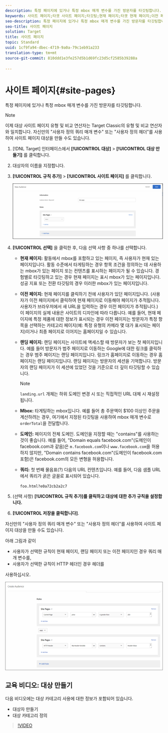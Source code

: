 ```yaml
---
description: 특정 페이지에 있거나 특정 mbox 매개 변수를 가진 방문자를 타깃팅합니다.
keywords: 사이트 페이지;타겟 사이트 페이지;타깃팅;현재 페이지;타겟 현재 페이지;이전 페이지;타겟 이전 페이지;랜딩 페이지;타겟 랜딩 페이지;mbox;타겟 mbox
seo-description: 특정 페이지에 있거나 특정 mbox 매개 변수를 가진 방문자를 타깃팅합니다.
seo-title: 사이트 페이지
solution: Target
title: 사이트 페이지
topic: Standard
uuid: 1cf9fa94-dbec-4719-9a0a-79c1eb91a233
translation-type: tm+mt
source-git-commit: 810ddd1e3fe257d5b1d69fc23d5cf2585b39288a

---
```



# 사이트 페이지{#site-pages}

특정 페이지에 있거나 특정 mbox 매개 변수를 가진 방문자를 타깃팅합니다.

>[!NOTE]
>
>이제 대상 사이트 페이지 유형 및 비교 연산자는 Target Classic의 유형 및 비교 연산자와 일치합니다. 자신만의 &quot;사용자 정의 쿼리 매개 변수&quot; 또는 &quot;사용자 정의 헤더&quot;를 사용하여 사이트 페이지 대상을 만들 수도 있습니다.

1. [!DNL Target] 인터페이스에서 **[!UICONTROL 대상]** &gt; **[!UICONTROL 대상 만들기]** 를 클릭합니다.
1. 대상자의 이름을 지정합니다.
1. **[!UICONTROL 규칙 추가]** &gt; **[!UICONTROL 사이트 페이지]** 를 클릭합니다.

   ![사이트 페이지 대상](assets/target_site_pages.png)

1. **[!UICONTROL 선택]** 을 클릭한 후, 다음 선택 사항 중 하나를 선택합니다.

   * **현재 페이지:** 활동에서 mbox를 포함하고 있는 페이지, 즉 사용자가 현재 있는 페이지입니다. 활동 수준에서 타게팅하는 경우 항목 조건을 정의하는 데 사용하는 mbox가 있는 페이지 또는 컨텐츠를 표시하는 페이지가 될 수 있습니다. 경험별로 타깃팅하고 있는 경우 현재 페이지는 표시 mbox가 있는 페이지입니다. 성공 지표 또는 전환 타깃팅의 경우 이러한 mbox가 있는 페이지입니다.
   * **이전 페이지:** 현재 페이지를 클릭하기 전에 사용자가 있던 페이지입니다. (사용자가 이전 페이지에서 클릭하여 현재 페이지로 이동해야 페이지가 추적됩니다. 사용자가 브라우저에서 새 URL을 입력하는 경우 이전 페이지가 추적됩니다.) 이 페이지의 실제 내용은 사이트의 디자인에 따라 다릅니다. 예를 들어, 현재 페이지에 특정 제품에 대한 정보가 표시되는 경우 이전 페이지는 방문자가 특정 항목을 선택하는 카테고리 페이지(예: 특정 유형의 카메라 몇 대가 표시되는 페이지)이거나 최종 페이지로 이어지는 홈페이지일 수 있습니다.
   * **랜딩 페이지:** 랜딩 페이지는 사이트에 액세스할 때 방문자가 보는 첫 페이지입니다. 예를 들어 방문자가 범주 페이지로 이동하는 Google에 대한 링크를 클릭하는 경우 범주 페이지는 랜딩 페이지입니다. 링크가 홈페이지로 이동하는 경우 홈페이지는 랜딩 페이지입니다. 랜딩 페이지는 방문자의 세션을 기억합니다. 방문자의 랜딩 페이지가 이 세션에 있었던 것을 기준으로 더 깊이 타깃팅할 수 있습니다.

      >[!NOTE]
      >
      >`landing.url` 개체는 하위 도메인 변경 시 또는 직접적인 URL 대체 시 재설정됩니다.

   * **Mbox:** 타게팅하는 mbox입니다. 예를 들어 총 주문액이 $100 이상인 주문을 계산하려는 경우, 여기에서 지정된 타깃팅을 사용하여 mbox 매개 변수로 `orderTotal`을 전달합니다.
   * **도메인:** 페이지의 전체 도메인. 도메인을 지정할 때는 &quot;contains&quot;를 사용하는 것이 좋습니다. 예를 들어, &quot;Domain equals facebook.com&quot;(도메인이 facebook.com과 같음)은 `m.facebook.com`이나 `www.facebook.com`을 허용하지 않지만, &quot;Domain contains facebook.com&quot;(도메인이 facebook.com 포함)은 facebook.com의 모든 변형을 허용합니다.
   * **쿼리:** 첫 번째 물음표(?) 다음의 URL 컨텐츠입니다. 예를 들어, 다음 샘플 URL에서 쿼리가 굵은 글꼴로 표시되어 있습니다.

      `foo.html?e0a72cb2a2c7`

1. (선택 사항) **[!UICONTROL 규칙 추가]를 클릭하고 대상에 대한 추가 규칙을 설정합니다.**
1. **[!UICONTROL 저장을 클릭합니다]**.

자신만의 &quot;사용자 정의 쿼리 매개 변수&quot; 또는 &quot;사용자 정의 헤더&quot;를 사용하여 사이트 페이지 대상을 만들 수도 있습니다.

아래 그림과 같이

* 사용자가 선택한 규칙이 현재 페이지, 랜딩 페이지 또는 이전 페이지인 경우 쿼리 매개 변수를,
* 사용자가 선택한 규칙이 HTTP 헤더인 경우 헤더를

사용하십시오.

![](assets/site_pages.png)

## 교육 비디오: 대상 만들기

다음 비디오에는 대상 카테고리 사용에 대한 정보가 포함되어 있습니다.

* 대상자 만들기
* 대상 카테고리 정의

>[!VIDEO](https://video.tv.adobe.com/v/17392?captions=kor)
